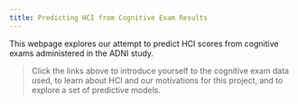 ```yaml
---
title: Predicting HCI from Cognitive Exam Results
---
```


This webpage explores our attempt to predict HCI scores from cognitive exams administered in the ADNI study.

> Click the links above to introduce yourself to the cognitive exam data used, to learn about HCI and our motivations for this project, and to explore a set of predictive models.
